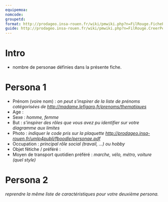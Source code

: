 ```yaml
---
equipemoa: 
nomcode: 
groupetd: 
format: http://prodageo.insa-rouen.fr/wiki/pmwiki.php?n=FilRouge.FichePersona 
guide: http://prodageo.insa-rouen.fr/wiki/pmwiki.php?n=FilRouge.CreerPersonae
---
```


# Intro
 - nombre de personae définies dans la présente fiche.

# Persona 1
 - Prénom (voire nom) : _on peut s'inspirer de la liste de prénoms catégorisées de http://madame.lefigaro.fr/prenoms/thematiques_
 - Age : 
 - Sexe : _homme, femme_
 - But : _s'inspirer des rôles que vous avez pu identifier sur votre diagramme aux limites_
 - Photo : _indiquer le code pris sur la plaquette http://prodageo.insa-rouen.fr/umlp4publi/fboodle/personae.pdf_
 - Occupation : _principal rôle social (travail, ...) ou hobby_
 - Objet fêtiche / préféré : 
 - Moyen de transport quotidien préféré : _marche, vélo, métro, voiture (quel style)_
 
# Persona 2
_reprendre la même liste de caractéristiques pour votre deuxième persona._
